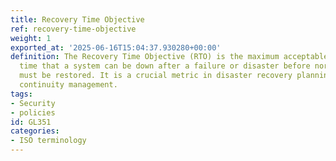 ```yaml
---
title: Recovery Time Objective
ref: recovery-time-objective
weight: 1
exported_at: '2025-06-16T15:04:37.930280+00:00'
definition: The Recovery Time Objective (RTO) is the maximum acceptable amount of
  time that a system can be down after a failure or disaster before normal operations
  must be restored. It is a crucial metric in disaster recovery planning and business
  continuity management.
tags:
- Security
- policies
id: GL351
categories:
- ISO terminology
---
```


